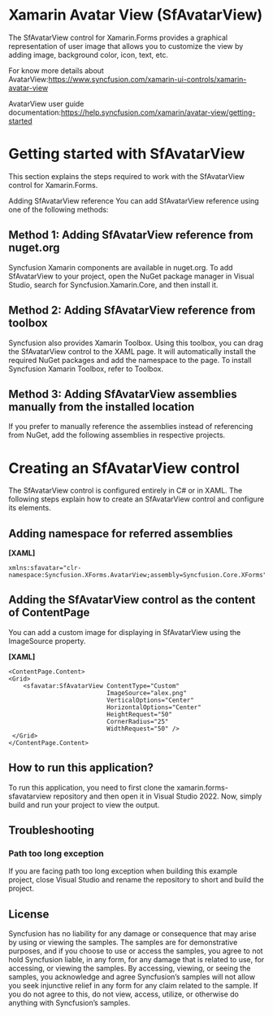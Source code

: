 # Xamarin Avatar View (SfAvatarView)

The SfAvatarView control for Xamarin.Forms provides a graphical representation of user image that allows you to customize the view by adding image, background color, icon, text, etc.

For know more details about AvatarView:https://www.syncfusion.com/xamarin-ui-controls/xamarin-avatar-view

AvatarView user guide documentation:https://help.syncfusion.com/xamarin/avatar-view/getting-started

# Getting started with SfAvatarView
This section explains the steps required to work with the SfAvatarView control for Xamarin.Forms.

Adding SfAvatarView reference
You can add SfAvatarView reference using one of the following methods:

## Method 1: Adding SfAvatarView reference from nuget.org

Syncfusion Xamarin components are available in nuget.org. To add SfAvatarView to your project, open the NuGet package manager in Visual Studio, search for Syncfusion.Xamarin.Core, and then install it.

## Method 2: Adding SfAvatarView reference from toolbox

Syncfusion also provides Xamarin Toolbox. Using this toolbox, you can drag the SfAvatarView control to the XAML page. It will automatically install the required NuGet packages and add the namespace to the page. To install Syncfusion Xamarin Toolbox, refer to Toolbox.

## Method 3: Adding SfAvatarView assemblies manually from the installed location

If you prefer to manually reference the assemblies instead of referencing from NuGet, add the following assemblies in respective projects.

# Creating an SfAvatarView control
The SfAvatarView control is configured entirely in C# or in XAML. The following steps explain how to create an SfAvatarView control and configure its elements.

## Adding namespace for referred assemblies

**[XAML]**
```
xmlns:sfavatar="clr-namespace:Syncfusion.XForms.AvatarView;assembly=Syncfusion.Core.XForms"
```
## Adding the SfAvatarView control as the content of ContentPage
You can add a custom image for displaying in SfAvatarView using the ImageSource property.

**[XAML]**
```
<ContentPage.Content>
<Grid>
    <sfavatar:SfAvatarView ContentType="Custom"
                           ImageSource="alex.png"
                           VerticalOptions="Center"
                           HorizontalOptions="Center"   
                           HeightRequest="50"
                           CornerRadius="25"
                           WidthRequest="50" />
 </Grid>
</ContentPage.Content>
```
## How to run this application?

To run this application, you need to first clone the xamarin.forms-sfavatarview repository and then open it in Visual Studio 2022. Now, simply build and run your project to view the output.

## <a name="troubleshooting"></a>Troubleshooting ##
### Path too long exception
If you are facing path too long exception when building this example project, close Visual Studio and rename the repository to short and build the project.

## License

Syncfusion has no liability for any damage or consequence that may arise by using or viewing the samples. The samples are for demonstrative purposes, and if you choose to use or access the samples, you agree to not hold Syncfusion liable, in any form, for any damage that is related to use, for accessing, or viewing the samples. By accessing, viewing, or seeing the samples, you acknowledge and agree Syncfusion’s samples will not allow you seek injunctive relief in any form for any claim related to the sample. If you do not agree to this, do not view, access, utilize, or otherwise do anything with Syncfusion’s samples.